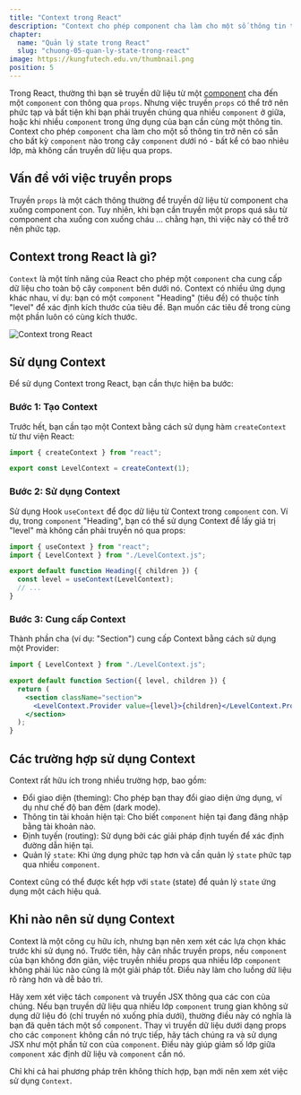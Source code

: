 ```yaml
---
title: "Context trong React"
description: "Context cho phép component cha làm cho một số thông tin trở nên có sẵn cho bất kỳ component nào trong cây component dưới nó - bất kể có bao nhiêu lớp, mà không cần truyền thông tin đó một cách tường minh qua props"
chapter:
  name: "Quản lý state trong React"
  slug: "chuong-05-quan-ly-state-trong-react"
image: https://kungfutech.edu.vn/thumbnail.png
position: 5
---
```


Trong React, thường thì bạn sẽ truyền dữ liệu từ một [component](/bai-viet/reactjs/component-trong-react-la-gi) cha đến một `component` con thông qua `props`. Nhưng việc truyền `props` có thể trở nên phức tạp và bất tiện khi bạn phải truyền chúng qua nhiều `component` ở giữa, hoặc khi nhiều `component` trong ứng dụng của bạn cần cùng một thông tin. Context cho phép `component` cha làm cho một số thông tin trở nên có sẵn cho bất kỳ `component` nào trong cây `component` dưới nó - bất kể có bao nhiêu lớp, mà không cần truyền dữ liệu qua props.

## Vấn đề với việc truyền props

Truyền `props` là một cách thông thường để truyền dữ liệu từ component cha xuống component con. Tuy nhiên, khi bạn cần truyền một props quá sâu từ component cha xuống con xuống cháu ... chằng hạn, thì việc này có thể trở nên phức tạp.

## Context trong React là gì?

`Context` là một tính năng của React cho phép một `component` cha cung cấp dữ liệu cho toàn bộ cây `component` bên dưới nó. Context có nhiều ứng dụng khác nhau, ví dụ: bạn có một `component` "Heading" (tiêu đề) có thuộc tính "level" để xác định kích thước của tiêu đề. Bạn muốn các tiêu đề trong cùng một phần luôn có cùng kích thước.

![Context trong React](https://github.com/techmely/hoc-lap-trinh/assets/29374426/fbdd32a1-7ccb-45e5-bed4-554f1db77ce7)

## Sử dụng Context

Để sử dụng Context trong React, bạn cần thực hiện ba bước:

### Bước 1: Tạo Context

Trước hết, bạn cần tạo một Context bằng cách sử dụng hàm `createContext` từ thư viện React:

```jsx
import { createContext } from "react";

export const LevelContext = createContext(1);
```

### Bước 2: Sử dụng Context

Sử dụng Hook `useContext` để đọc dữ liệu từ Context trong `component` con. Ví dụ, trong `component` "Heading", bạn có thể sử dụng Context để lấy giá trị "level" mà không cần phải truyền nó qua props:

```jsx
import { useContext } from "react";
import { LevelContext } from "./LevelContext.js";

export default function Heading({ children }) {
  const level = useContext(LevelContext);
  // ...
}
```

### Bước 3: Cung cấp Context

Thành phần cha (ví dụ: "Section") cung cấp Context bằng cách sử dụng một Provider:

```jsx
import { LevelContext } from "./LevelContext.js";

export default function Section({ level, children }) {
  return (
    <section className="section">
      <LevelContext.Provider value={level}>{children}</LevelContext.Provider>
    </section>
  );
}
```

## Các trường hợp sử dụng Context

Context rất hữu ích trong nhiều trường hợp, bao gồm:

- Đổi giao diện (theming): Cho phép bạn thay đổi giao diện ứng dụng, ví dụ như chế độ ban đêm (dark mode).
- Thông tin tài khoản hiện tại: Cho biết `component` hiện tại đang đăng nhập bằng tài khoản nào.
- Định tuyến (routing): Sử dụng bởi các giải pháp định tuyến để xác định đường dẫn hiện tại.
- Quản lý `state`: Khi ứng dụng phức tạp hơn và cần quản lý `state` phức tạp qua nhiều `component`.

Context cũng có thể được kết hợp với `state` (state) để quản lý `state` ứng dụng một cách hiệu quả.

## Khi nào nên sử dụng Context

Context là một công cụ hữu ích, nhưng bạn nên xem xét các lựa chọn khác trước khi sử dụng nó. Trước tiên, hãy cân nhắc truyền props, nếu `component` của bạn không đơn giản, việc truyền nhiều props qua nhiều lớp `component` không phải lúc nào cũng là một giải pháp tốt. Điều này làm cho luồng dữ liệu rõ ràng hơn và dễ bảo trì.

Hãy xem xét việc tách `component` và truyền JSX thông qua các con của chúng. Nếu bạn truyền dữ liệu qua nhiều lớp `component` trung gian không sử dụng dữ liệu đó (chỉ truyền nó xuống phía dưới), thường điều này có nghĩa là bạn đã quên tách một số `component`. Thay vì truyền dữ liệu dưới dạng props cho các `component` không cần nó trực tiếp, hãy tách chúng ra và sử dụng JSX như một phần tử con của `component`. Điều này giúp giảm số lớp giữa `component` xác định dữ liệu và `component` cần nó.

Chỉ khi cả hai phương pháp trên không thích hợp, bạn mới nên xem xét việc sử dụng `Context`.
